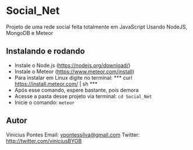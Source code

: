 # Social_Net

Projeto de uma rede social feita totalmente em JavaScript
Usando NodeJS, MongoDB e Meteor 

## Instalando e rodando

* Instale o Node.js (https://nodejs.org/download/)
* Instale o Meteor (https://www.meteor.com/install)
* Para instalar em Linux digite no terminal:
*** curl https://install.meteor.com/ | sh ***
* Após esse comando, espere bastante, pois demora
* Acesse a pasta desse projeto via terminal: `cd Social_Net`
* Inicie o comando: `meteor`

## Autor
Vinicius Pontes 
Email: <vpontessilva@gmail.com>
Twitter: <http://twitter.com/viniciusBYOB> 
